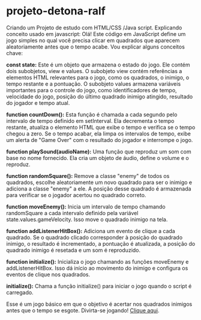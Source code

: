 # projeto-detona-ralf
Criando um Projeto de estudo com HTML/CSS /Java script.
Explicando conceito usado em javascript:
Olá! Este código em JavaScript define um jogo simples no qual você precisa clicar em quadrados que aparecem aleatoriamente antes que o tempo acabe. Vou explicar alguns conceitos chave:

**const state:** Este é um objeto que armazena o estado do jogo. Ele contém dois subobjetos, view e values. O subobjeto view contém referências a elementos HTML relevantes para o jogo, como os quadrados, o inimigo, o tempo restante e a pontuação. O subobjeto values armazena variáveis importantes para o controle do jogo, como identificadores de tempo, velocidade do jogo, posição do último quadrado inimigo atingido, resultado do jogador e tempo atual.

**function countDown():** Esta função é chamada a cada segundo pelo intervalo de tempo definido em setInterval. Ela decrementa o tempo restante, atualiza o elemento HTML que exibe o tempo e verifica se o tempo chegou a zero. Se o tempo acabar, ela limpa os intervalos de tempo, exibe um alerta de "Game Over" com o resultado do jogador e interrompe o jogo.

**function playSound(audioName):** Uma função que reproduz um som com base no nome fornecido. Ela cria um objeto de áudio, define o volume e o reproduz.

**function randomSquare():** Remove a classe "enemy" de todos os quadrados, escolhe aleatoriamente um novo quadrado para ser o inimigo e adiciona a classe "enemy" a ele. A posição desse quadrado é armazenada para verificar se o jogador acertou no quadrado correto.

**function moveEnemy():** Inicia um intervalo de tempo chamando randomSquare a cada intervalo definido pela variável state.values.gameVelocity. Isso move o quadrado inimigo na tela.

**function addListenerHitBox():** Adiciona um evento de clique a cada quadrado. Se o quadrado clicado corresponder à posição do quadrado inimigo, o resultado é incrementado, a pontuação é atualizada, a posição do quadrado inimigo é resetada e um som é reproduzido.

**function initialize():** Inicializa o jogo chamando as funções moveEnemy e addListenerHitBox. Isso dá início ao movimento do inimigo e configura os eventos de clique nos quadrados.

**initialize():** Chama a função initialize() para iniciar o jogo quando o script é carregado.

Esse é um jogo básico em que o objetivo é acertar nos quadrados inimigos antes que o tempo se esgote. Divirta-se jogando!
[Clique aqui]().

